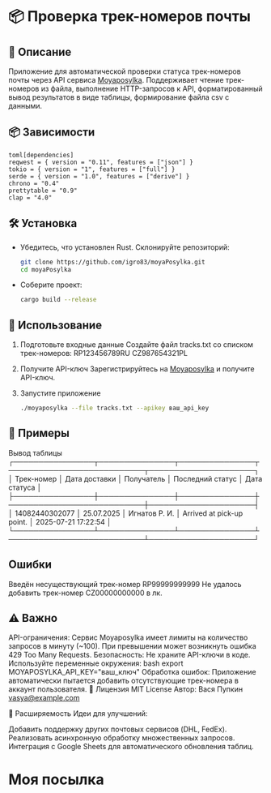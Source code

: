 # 📦 Проверка трек-номеров почты

## 🚀 Описание

Приложение для автоматической проверки статуса трек-номеров почты через API сервиса [Moyaposylka](https://moyaposylka.ru/). Поддерживает чтение трек-номеров из файла, выполнение HTTP-запросов к API, форматированный вывод результатов в виде таблицы, формирование файла csv с данными.

## 📦 Зависимости

```
toml[dependencies]
reqwest = { version = "0.11", features = ["json"] }
tokio = { version = "1", features = ["full"] }
serde = { version = "1.0", features = ["derive"] }
chrono = "0.4"
prettytable = "0.9"
clap = "4.0"
```

## 🛠️ Установка

* Убедитесь, что установлен Rust.
  Склонируйте репозиторий:

  ```bash
  git clone https://github.com/igro83/moyaPosylka.git
  cd moyaPosylka
  ```
* Соберите проект:

  ```bash
  cargo build --release
  ```

## 🧪 Использование

1. Подготовьте входные данные
   Создайте файл tracks.txt со списком трек-номеров:
    RP123456789RU
    CZ987654321PL
2. Получите API-ключ
   Зарегистрируйтесь на [Moyaposylka](https://moyaposylka.ru/) и получите API-ключ.
3. Запустите приложение

   ```bash
   ./moyaposylka --file tracks.txt --apikey ваш_api_key
   ```

## 📄 Примеры
   Вывод таблицы
┌────────────────┬───────────────┬───────────────┬───────────────────────────┬─────────────────────┐
│ Трек-номер     │ Дата доставки │ Получатель    │ Последний статус          │ Дата статуса        │
├────────────────┼───────────────┼───────────────┼───────────────────────────┼─────────────────────┤
│ 14082440302077 │ 25.07.2025    │ Игнатов Р. И. │ Arrived at pick-up point. │ 2025-07-21 17:22:54 │
└────────────────┴───────────────┴───────────────┴───────────────────────────┴─────────────────────┘

## Ошибки
Введён несуществующий трек-номер RP99999999999
Не удалось добавить трек-номер CZ00000000000 в лк.
## ⚠️ Важно
API-ограничения: Сервис Moyaposylka имеет лимиты на количество запросов в минуту (~100). При превышении может возникнуть ошибка 429 Too Many Requests.
Безопасность: Не храните API-ключи в коде. Используйте переменные окружения:
bash
export MOYAPOSYLKA_API_KEY="ваш_ключ"
Обработка ошибок: Приложение автоматически пытается добавить отсутствующие трек-номера в аккаунт пользователя.
📜 Лицензия
MIT License
Автор: Вася Пупкин vasya@example.com

🔄 Расширяемость
Идеи для улучшений:

Добавить поддержку других почтовых сервисов (DHL, FedEx).
Реализовать асинхронную обработку множественных запросов.
Интеграция с Google Sheets для автоматического обновления таблиц.

# Моя посылка
